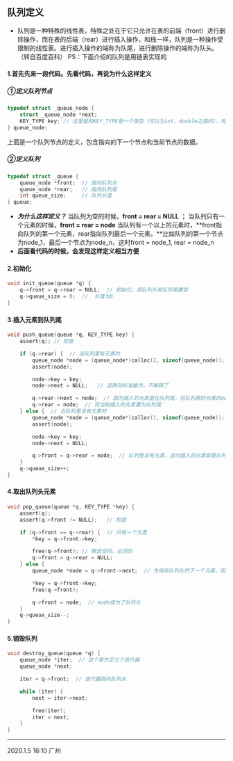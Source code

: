 ## 队列定义
* 队列是一种特殊的线性表，特殊之处在于它只允许在表的前端（front）进行删除操作，而在表的后端（rear）进行插入操作，和栈一样，队列是一种操作受限制的线性表。进行插入操作的端称为队尾，进行删除操作的端称为队头。（转自百度百科）
PS：下面介绍的队列是用链表实现的


#### 1.首先先来一段代码。先看代码，再说为什么这样定义
##### ①定义队列节点
```c
typedef struct _queue_node {
	struct _queue_node *next;
	KEY_TYPE key; // 这里是的KEY_TYPE是一个类型（可以为int，double之类的），先别管具体是什么类型
} queue_node;
```
上面是一个队列节点的定义，包含指向的下一个节点和当前节点的数据。
##### ②定义队列
```c
typedef struct _queue {
	queue_node *front;  // 指向队列头
	queue_node *rear;   // 指向队列尾
	int queue_size;     // 队列长度
} queue;
```
* ***为什么这样定义？***
当队列为空的时候，**front = rear = NULL** ；
当队列只有一个元素的时候，**front = rear = node**
当队列有一个以上的元素时，**front指向队列的第一个元素，rear指向队列最后一个元素。**比如队列的第一个节点为node_1，最后一个节点为node_n，这时front = node_1, rear = node_n
* **后面看代码的时候，会发现这样定义相当方便**

#### 2.初始化
```c
void init_queue(queue *q) {
	q->front = q->rear = NULL;  // 初始化，将队列头和队列尾置空
	q->queue_size = 0;  //  长度为0
} 
```

#### 3.插入元素到队列尾
```c
void push_queue(queue *q, KEY_TYPE key) {
	assert(q); // 检查

	if (q->rear) {  // 当队列里有元素时
		queue_node *node = (queue_node*)calloc(1, sizeof(queue_node)); // 分配空间
		assert(node);

		node->key = key;
		node->next = NULL;   // 这两句标准操作，不解释了

		q->rear->next = node;  // 因为插入的元素是在队列尾，将队列尾的元素的next指向当前插入的节点
		q->rear = node;  // 将当前插入的元素置为队列尾
	} else {  // 当队列里没有元素时
		queue_node *node = (queue_node*)calloc(1, sizeof(queue_node));
		assert(node);

		node->key = key;
		node->next = NULL;

		q->front = q->rear = node;  // 队列里没有元素，这时插入的元素即是队列头也是队列尾
	}
	q->queue_size++;
}
```
#### 4.取出队列头元素
```c
void pop_queue(queue *q, KEY_TYPE *key) {
	assert(q);
	assert(q->front != NULL);   // 检查

	if (q->front == q->rear) {  // 只有一个元素
		*key = q->front->key; 

		free(q->front); // 释放空间，必须的
		q->front = q->rear = NULL;
	} else {
		queue_node *node = q->front->next;  // 先保存队列头的下一个元素，因为这个node接下来是要做队列头的

		*key = q->front->key;
		free(q->front);

		q->front = node;  // node成为了队列头
	}
	q->queue_size--;
}
```

#### 5.销毁队列
```c
void destroy_queue(queue *q) {
	queue_node *iter;  // 这个里先定义个迭代器
	queue_node *next;

	iter = q->front;  // 迭代器指向队列头

	while (iter) {
		next = iter->next;

		free(iter);
		iter = next;
	}
}
```
---
2020.1.5  16:10  广州
